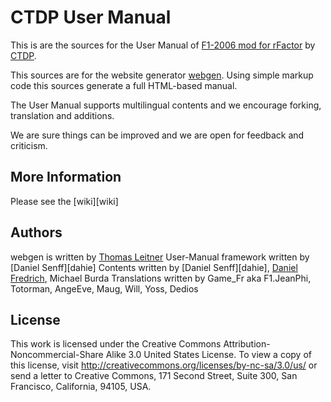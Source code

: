 # CTDP User Manual

This is are the sources for the User Manual of [F1-2006 mod for rFactor][f12006] by [CTDP][ctdp].

This sources are for the website generator [webgen][webgen].
Using simple markup code this sources generate a full HTML-based manual.

The User Manual supports multilingual contents and we encourage forking, translation and additions.

We are sure things can be improved and we are open for feedback and criticism. 

## More Information
Please see the [wiki][wiki]

## Authors

webgen is written by [Thomas Leitner][webgen_author]
User-Manual framework written by [Daniel Senff][dahie]
Contents written by [Daniel Senff][dahie], [Daniel Fredrich][codan], Michael Burda
Translations written by Game_Fr aka F1.JeanPhi, Totorman, AngeEve, Maug, Will, Yoss, Dedios

## License

This work is licensed under the Creative Commons Attribution-Noncommercial-Share Alike 3.0 United States License. To view a copy of this license, visit http://creativecommons.org/licenses/by-nc-sa/3.0/us/ or send a letter to Creative Commons, 171 Second Street, Suite 300, San Francisco, California, 94105, USA.

[webgen]: http://webgen.rubyforge.org/
[webgen_author]: http://github.com/gettalong
[f12006]: http://www.ctdp.net/f1-2006.html
[codan]: http://www.danielprogramming.com/
[ctdp]: http://www.ctdp.net